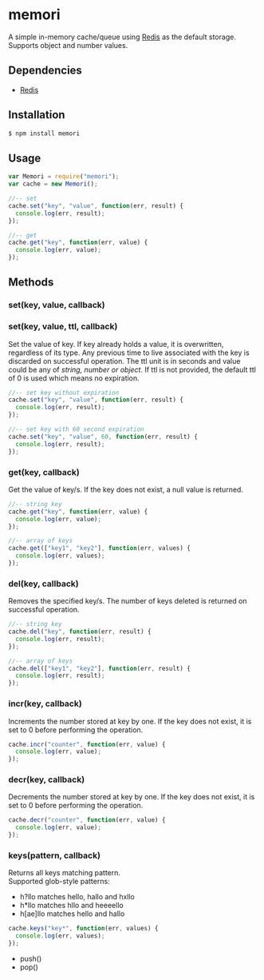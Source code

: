 # memori

A simple in-memory cache/queue using [Redis](http://redis.io/) as the default storage. Supports object and number values.


## Dependencies

* [Redis](https://github.com/mranney/node_redis)


## Installation

```sh
$ npm install memori
```

## Usage

```javascript
var Memori = require("memori");
var cache = new Memori();

//-- set
cache.set("key", "value", function(err, result) {
  console.log(err, result);
});

//-- get
cache.get("key", function(err, value) {
  console.log(err, value);
});
```

## Methods

### set(key, value, callback)
### set(key, value, ttl, callback)

Set the value of key. If key already holds a value, it is overwritten, regardless of its type. Any previous time to live associated with the key is discarded on successful operation. The ttl unit is in seconds and value could be any of _string, number or object_. If ttl is not provided, the default ttl of 0 is used which means no expiration.

```javascript
//-- set key without expiration
cache.set("key", "value", function(err, result) {
  console.log(err, result);
});

//-- set key with 60 second expiration
cache.set("key", "value", 60, function(err, result) {
  console.log(err, result);
});
```

### get(key, callback)

Get the value of key/s. If the key does not exist, a null value is returned. 

```javascript
//-- string key
cache.get("key", function(err, value) {
  console.log(err, value);
});

//-- array of keys
cache.get(["key1", "key2"], function(err, values) {
  console.log(err, values);
});
```

### del(key, callback)

Removes the specified key/s. The number of keys deleted is returned on successful operation.

```javascript
//-- string key
cache.del("key", function(err, result) {
  console.log(err, result);
});

//-- array of keys
cache.del(["key1", "key2"], function(err, result) {
  console.log(err, result);
});
```

### incr(key, callback)

Increments the number stored at key by one. If the key does not exist, it is set to 0 before performing the operation.

```javascript
cache.incr("counter", function(err, value) {
  console.log(err, value);
});
```

### decr(key, callback)

Decrements the number stored at key by one. If the key does not exist, it is set to 0 before performing the operation.

```javascript
cache.decr("counter", function(err, value) {
  console.log(err, value);
});
```

### keys(pattern, callback)

Returns all keys matching pattern.  
Supported glob-style patterns:
* h?llo matches hello, hallo and hxllo
* h\*llo matches hllo and heeeello
* h[ae]llo matches hello and hallo

```javascript
cache.keys("key*", function(err, values) {
  console.log(err, values);
});
```

* push()
* pop()


